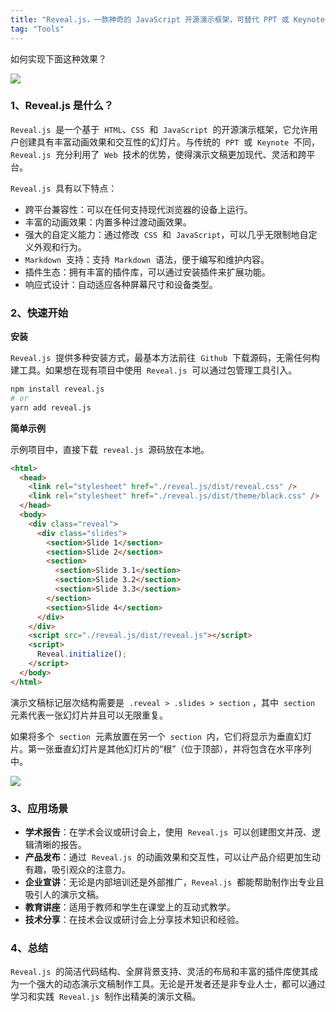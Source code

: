 ```yaml
---
title: "Reveal.js，一款神奇的 JavaScript 开源演示框架，可替代 PPT 或 Keynote 吗？"
tag: "Tools"
---
```


如何实现下面这种效果？

<img src="../imgs/58/01.gif" />

### 1、Reveal.js 是什么？

`Reveal.js`  是一个基于  `HTML`、`CSS`  和  `JavaScript`  的开源演示框架，它允许用户创建具有丰富动画效果和交互性的幻灯片。与传统的  `PPT`  或  `Keynote`  不同，`Reveal.js`  充分利用了  `Web`  技术的优势，使得演示文稿更加现代、灵活和跨平台。

`Reveal.js`  具有以下特点：

- 跨平台兼容性：可以在任何支持现代浏览器的设备上运行。
- 丰富的动画效果：内置多种过渡动画效果。
- 强大的自定义能力：通过修改  `CSS`  和  `JavaScript`，可以几乎无限制地自定义外观和行为。
- `Markdown`  支持：支持  `Markdown`  语法，便于编写和维护内容。
- 插件生态：拥有丰富的插件库，可以通过安装插件来扩展功能。
- 响应式设计：自动适应各种屏幕尺寸和设备类型。

### 2、快速开始

**安装**

`Reveal.js`  提供多种安装方式，最基本方法前往  `Github`  下载源码，无需任何构建工具。如果想在现有项目中使用  `Reveal.js`  可以通过包管理工具引入。

```sh
npm install reveal.js
# or
yarn add reveal.js
```

**简单示例**

示例项目中，直接下载  `reveal.js`  源码放在本地。

```html
<html>
  <head>
    <link rel="stylesheet" href="./reveal.js/dist/reveal.css" />
    <link rel="stylesheet" href="./reveal.js/dist/theme/black.css" />
  </head>
  <body>
    <div class="reveal">
      <div class="slides">
        <section>Slide 1</section>
        <section>Slide 2</section>
        <section>
          <section>Slide 3.1</section>
          <section>Slide 3.2</section>
          <section>Slide 3.3</section>
        </section>
        <section>Slide 4</section>
      </div>
    </div>
    <script src="./reveal.js/dist/reveal.js"></script>
    <script>
      Reveal.initialize();
    </script>
  </body>
</html>
```

演示文稿标记层次结构需要是  `.reveal > .slides > section` ，其中  `section`  元素代表一张幻灯片并且可以无限重复。

如果将多个  `section`  元素放置在另一个  `section`  内，它们将显示为垂直幻灯片。第一张垂直幻灯片是其他幻灯片的“根”（位于顶部），并将包含在水平序列中。

<img src="../imgs/58/02.gif" />

### 3、应用场景

- **学术报告**：在学术会议或研讨会上，使用  `Reveal.js`  可以创建图文并茂、逻辑清晰的报告。
- **产品发布**：通过  `Reveal.js`  的动画效果和交互性，可以让产品介绍更加生动有趣，吸引观众的注意力。
- **企业宣讲**：无论是内部培训还是外部推广，`Reveal.js`  都能帮助制作出专业且吸引人的演示文稿。
- **教育讲座**：适用于教师和学生在课堂上的互动式教学。
- **技术分享**：在技术会议或研讨会上分享技术知识和经验。

### 4、总结

`Reveal.js`  的简洁代码结构、全屏背景支持、灵活的布局和丰富的插件库使其成为一个强大的动态演示文稿制作工具。无论是开发者还是非专业人士，都可以通过学习和实践  `Reveal.js`  制作出精美的演示文稿。
